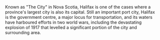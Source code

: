 Known as "The City" in Nova Scotia, Halifax is one of the cases where a province's largest city is also its capital. Still an important port city, Halifax is the government centre, a major locus for transportation, and its waters have harboured efforts in two world wars, including the devastating explosion of 1917 that levelled a significant portion of the city and surrounding area. 
